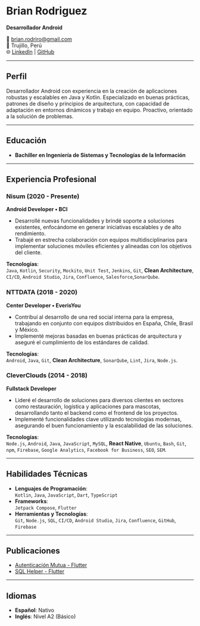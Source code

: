 # Brian Rodriguez
**Desarrollador Android**

📧 brian.rodriro@gmail.com  
📍 Trujillo, Perú  
🌐 [LinkedIn](https://linkedin.com/in/brodriro/) | [GitHub](https://github.com/brodriro/)  

---

## Perfil
Desarrollador Android con experiencia en la creación de aplicaciones robustas y escalables en Java y Kotlin. Especializado en buenas prácticas, patrones de diseño y principios de arquitectura, con capacidad de adaptación en entornos dinámicos y trabajo en equipo. Proactivo, orientado a la solución de problemas.

---

## Educación
- **Bachiller en Ingeniería de Sistemas y Tecnologías de la Información**

---

## Experiencia Profesional

### Nisum (2020 - Presente)
**Android Developer • BCI**  
- Desarrollé nuevas funcionalidades y brindé soporte a soluciones existentes, enfocándome en generar iniciativas escalables y de alto rendimiento.
- Trabajé en estrecha colaboración con equipos multidisciplinarios para implementar soluciones móviles eficientes y alineadas con los objetivos del cliente.

**Tecnologías**:  
`Java`, `Kotlin`, `Security`, `Mockito`, `Unit Test`, `Jenkins`, `Git`, **Clean Architecture**, `CI/CD`, `Android Studio`, `Jira`, `Confluence`, `Salesforce`,`SonarQube`.

### NTTDATA (2018 - 2020)
**Center Developer • EverisYou**  
- Contribuí al desarrollo de una red social interna para la empresa, trabajando en conjunto con equipos distribuidos en España, Chile, Brasil y México.
- Implementé mejoras basadas en buenas prácticas de arquitectura y aseguré el cumplimiento de los estándares de calidad.

**Tecnologías**:  
`Android`, `Java`, `Git`, **Clean Architecture**, `SonarQube`, `Lint`, `Jira`, `Node.js`.

### CleverClouds (2014 - 2018)
**Fullstack Developer**  
- Lideré el desarrollo de soluciones para diversos clientes en sectores como restauración, logística y aplicaciones para mascotas, desarrollando tanto el backend como el frontend de los proyectos.
- Implementé funcionalidades clave utilizando tecnologías modernas, asegurando el buen funcionamiento y la escalabilidad de las soluciones.

**Tecnologías**:  
`Node.js`, `Android`, `Java`, `JavaScript`, `MySQL`, **React Native**, `Ubuntu`, `Bash`, `Git`, `npm`, `Firebase`, `Google Analytics`, `Facebook for Business`, `SEO`, `SEM`.

---

## Habilidades Técnicas
- **Lenguajes de Programación**:  
  `Kotlin`, `Java`, `JavaScript`, `Dart`, `TypeScript`
- **Frameworks**:  
  `Jetpack Compose`, `Flutter`
- **Herramientas y Tecnologías**:  
  `Git`, `Node.js`, `SQL`, `CI/CD`, `Android Studio`, `Jira`, `Confluence`, `GitHub`, `Firebase`

---

## Publicaciones
- [Autenticación Mutua - Flutter](https://pub.dev/packages/http_mutual_authentication)
- [SQL Helper - Flutter](https://pub.dev/packages/sql_helper)

---

## Idiomas
- **Español**: Nativo  
- **Inglés**: Nivel A2 (Básico)

